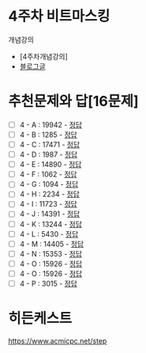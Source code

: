 4주차 비트마스킹
===

개념강의
- [4주차개념강의]
- [블로그글](https://blog.naver.com/jhc9639/222310927725)

추천문제와 답[16문제]
===
- [ ] 4 - A : 19942 - [정답](http://boj.kr/6fd1c581d7154d70a7523d1151aec403)
- [ ] 4 - B : 1285 - [정답](http://boj.kr/658b1e21df234f3b94fa9bd1ca34f0c1)
- [ ] 4 - C : 17471 - [정답](http://boj.kr/13099fe68b2a4674aa92e2b5ca5aa0dd)
- [ ] 4 - D : 1987 - [정답](http://boj.kr/83cf43180e8e4e06b693b904635263d0)
- [ ] 4 - E : 14890 - [정답](http://boj.kr/df5a39010f5247d5bf4c9a0b229e021f)
- [ ] 4 - F : 1062 - [정답](http://boj.kr/7943b7d08dcb4d30bec01eabbf160e77)
- [ ] 4 - G : 1094 - [정답](http://boj.kr/a2667a942f1e4a838e0012d5e475f0b2)
- [ ] 4 - H : 2234 - [정답](http://boj.kr/abe28301fc304e559673d0e7d259951e)
- [ ] 4 - I : 11723 - [정답](http://boj.kr/35cc77c8319f4b828d6d3d5c5dffd231)
- [ ] 4 - J : 14391 - [정답](http://boj.kr/c1aeff7bbe8042b690f47e2bf2557621)
- [ ] 4 - K : 13244 - [정답](http://boj.kr/e28799b005ba4ff28a17d647c56367a5)
- [ ] 4 - L : 5430 - [정답](http://boj.kr/2129f658eb4045f485f71aaf2c220e04)
- [ ] 4 - M : 14405 - [정답](http://boj.kr/8399692224d64c13b576fa675192f032)
- [ ] 4 - N : 15353 - [정답](http://boj.kr/086b118d3e8345a6a2df8b342959aa1a)
- [ ] 4 - O : 15926 - [정답](http://boj.kr/e387e4094a564d429b7b2fdad9a2d02a)
- [ ] 4 - O : 15926 - [정답](http://boj.kr/99106163f0d04441ae360f7dbdd83478)
- [ ] 4 - P : 3015 - [정답](http://boj.kr/14f5effe547448bdb289bc5633192818)

히든케스트
===
https://www.acmicpc.net/step